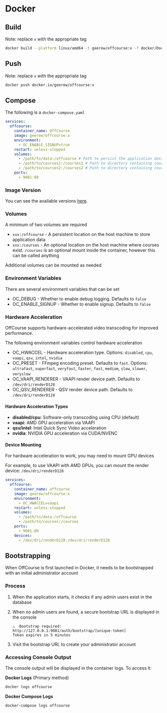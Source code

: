 # Docker

## Build

Note: replace `x` with the appropriate tag

```bash
docker build --platform linux/amd64 -t geerew/offcourse:x -f docker/Dockerfile .
```

## Push

Note: replace `x` with the appropriate tag

```bash
docker push docker.io/geerew/offcourse:x
```

## Compose

The following is a `docker-compose.yaml`

```yaml
services:
  offcourse:
    container_name: OffCourse
    image: geerew/offcourse:x
    environment:
      - OC_ENABLE_SIGNUP=true
    restart: unless-stopped
    volumes:
      - /path/to/data:/offcourse # Path to persist the application data
      - /path/to/courses1:/courses1 # Path to directory containing courses
      - /path/to/courses2:/courses2 # Path to directory containing courses
    ports:
      - 9081:80
```

### Image Version

You can see the available versions [here](https://hub.docker.com/r/geerew/offcourse/tags).

### Volumes

A minimum of two volumes are required

- `xxx:/offcourse` - A persistent location on the host machine to store application data
- `xxx:/courses` - An optional location on the host machine where courses exist. `/courses` is an optional mount inside the
  container, however this can be called anything

Additional volumes can be mounted as needed

### Environment Variables

There are several environment variables that can be set

- OC_DEBUG - Whether to enable debug logging. Defaults to `false`
- OC_ENABLE_SIGNUP - Whether to enable signup. Defaults to `false`

### Hardware Acceleration

OffCourse supports hardware-accelerated video transcoding for improved performance.

The following environment variables control hardware acceleration

- OC_HWACCEL - Hardware acceleration type. Options: `disabled`, `cpu`, `vaapi`, `qsv`, `intel`, `nvidia`
- OC_PRESET - FFmpeg encoding preset. Defaults to `fast`. Options: `ultrafast`, `superfast`, `veryfast`, `faster`, `fast`,
  `medium`, `slow`, `slower`, `veryslow`
- OC_VAAPI_RENDERER - VAAPI render device path. Defaults to `/dev/dri/renderD128`
- OC_QSV_RENDERER - QSV render device path. Defaults to `/dev/dri/renderD128`

#### Hardware Acceleration Types

- **disabled/cpu**: Software-only transcoding using CPU (default)
- **vaapi**: AMD GPU acceleration via VAAPI
- **qsv/intel**: Intel Quick Sync Video acceleration
- **nvidia**: NVIDIA GPU acceleration via CUDA/NVENC

#### Device Mounting

For hardware acceleration to work, you may need to mount GPU devices

For example, to use VAAPI with AMD GPUs, you can mount the render device: `/dev/dri/renderD128`

```yaml
services:
  offcourse:
    container_name: offcourse
    image: geerew/offcourse:x
    environment:
      - OC_HWACCEL=vaapi
    restart: unless-stopped
    volumes:
      - /path/to/data:/offcourse
      - /path/to/courses:/courses
    ports:
      - 9081:80
    devices:
      - /dev/dri/renderD128:/dev/dri/renderD128
```

## Bootstrapping

When OffCourse is first launched in Docker, it needs to be bootstrapped with an initial administrator account

### Process

1. When the application starts, it checks if any admin users exist in the database

2. When no admin users are found, a secure bootstrap URL is displayed in the console

   ```shell
   ⚠️  Bootstrap required: http://127.0.0.1:9081/auth/bootstrap/[unique-token]
   Token expires in 5 minutes
   ```

3. Visit the bootstrap URL to create your administrator account

### Accessing Console Output

The console output will be displayed in the container logs. To access it:

**Docker Logs** (Primary method)

```bash
docker logs offcourse
```

**Docker Compose Logs**

```bash
docker-compose logs offcourse
```
